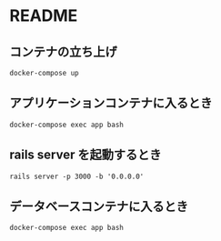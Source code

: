 # README

## コンテナの立ち上げ

```
docker-compose up
```

## アプリケーションコンテナに入るとき

```
docker-compose exec app bash
```

## rails server を起動するとき

```
rails server -p 3000 -b '0.0.0.0'
```

## データベースコンテナに入るとき

```
docker-compose exec app bash
```
